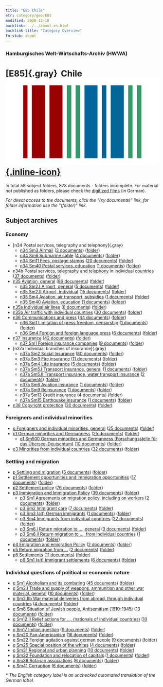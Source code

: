 ```yaml
---
title: "E85 Chile"
etr: category/geo/E85
modified: 2020-12-18
backlink: ../../about.en.html
backlink-title: "Category Overview"
fn-stub: about
---
```


### Hamburgisches Welt-Wirtschafts-Archiv (HWWA)
# [E85]{.gray}&#8201; Chile&#160; [![Wikidata item](/images/Wikidata-logo.svg){.inline-icon}](http://www.wikidata.org/entity/Q298)





In total 58 subject folders, 878 documents - folders incomplete.
For material not published as folders, please check the [digitized films](/film/h1_sh) (in German).

_For direct access to the documents, click the "(xy documents)" link, for folder information use the "(folder)" link._

## Subject archives



### Economy

- [n34 Postal services, telegraphy and telephony]{.gray}
  - [n34 Sm3 Airmail](../../../subject/about.en.html#n34_Sm3) (<a href="https://dfg-viewer.de/show/?tx_dlf[id]=https://pm20.zbw.eu/mets/sh/1416xx/141691/1456xx/145665/public.mets.en.xml" target="_blank">3 documents</a>) ([folder](http://purl.org/pressemappe20/folder/sh/141691,145665))
  - [n34 Sm6 Submarine cable](../../../subject/about.en.html#n34_Sm6) (<a href="https://dfg-viewer.de/show/?tx_dlf[id]=https://pm20.zbw.eu/mets/sh/1416xx/141691/1456xx/145668/public.mets.en.xml" target="_blank">4 documents</a>) ([folder](http://purl.org/pressemappe20/folder/sh/141691,145668))
  - [n34 Sm11 Fees, postage stamps](../../../subject/about.en.html#n34_Sm11) (<a href="https://dfg-viewer.de/show/?tx_dlf[id]=https://pm20.zbw.eu/mets/sh/1416xx/141691/1456xx/145674/public.mets.en.xml" target="_blank">20 documents</a>) ([folder](http://purl.org/pressemappe20/folder/sh/141691,145674))
  - [n34 Sm40 Postal services, education](../../../subject/about.en.html#n34_Sm40) (<a href="https://dfg-viewer.de/show/?tx_dlf[id]=https://pm20.zbw.eu/mets/sh/1416xx/141691/2134xx/213431/public.mets.en.xml" target="_blank">1 documents</a>) ([folder](http://purl.org/pressemappe20/folder/sh/141691,213431))
- [n34b Postal services, telegraphy and telephony in individual countries](../../../subject/about.en.html#n34b) (<a href="https://dfg-viewer.de/show/?tx_dlf[id]=https://pm20.zbw.eu/mets/sh/1416xx/141691/1456xx/145680/public.mets.en.xml" target="_blank">37 documents</a>) ([folder](http://purl.org/pressemappe20/folder/sh/141691,145680))
- [n35 Aviation, general](../../../subject/about.en.html#n35) (<a href="https://dfg-viewer.de/show/?tx_dlf[id]=https://pm20.zbw.eu/mets/sh/1416xx/141691/1456xx/145681/public.mets.en.xml" target="_blank">86 documents</a>) ([folder](http://purl.org/pressemappe20/folder/sh/141691,145681))
  - [n35 Sm2.I Airport, general](../../../subject/about.en.html#n35_Sm2.I) (<a href="https://dfg-viewer.de/show/?tx_dlf[id]=https://pm20.zbw.eu/mets/sh/1416xx/141691/1456xx/145683/public.mets.en.xml" target="_blank">5 documents</a>) ([folder](http://purl.org/pressemappe20/folder/sh/141691,145683))
  - [n35 Sm2.II Airport, individual](../../../subject/about.en.html#n35_Sm2.II) (<a href="https://dfg-viewer.de/show/?tx_dlf[id]=https://pm20.zbw.eu/mets/sh/1416xx/141691/1456xx/145684/public.mets.en.xml" target="_blank">15 documents</a>) ([folder](http://purl.org/pressemappe20/folder/sh/141691,145684))
  - [n35 Sm4 Aviation, air transport, subsidies](../../../subject/about.en.html#n35_Sm4) (<a href="https://dfg-viewer.de/show/?tx_dlf[id]=https://pm20.zbw.eu/mets/sh/1416xx/141691/1456xx/145687/public.mets.en.xml" target="_blank">1 documents</a>) ([folder](http://purl.org/pressemappe20/folder/sh/141691,145687))
  - [n35 Sm40 Aviation, education](../../../subject/about.en.html#n35_Sm40) (<a href="https://dfg-viewer.de/show/?tx_dlf[id]=https://pm20.zbw.eu/mets/sh/1416xx/141691/2134xx/213432/public.mets.en.xml" target="_blank">1 documents</a>) ([folder](http://purl.org/pressemappe20/folder/sh/141691,213432))
- [n35a Individual air lines](../../../subject/about.en.html#n35a) (<a href="https://dfg-viewer.de/show/?tx_dlf[id]=https://pm20.zbw.eu/mets/sh/1416xx/141691/1457xx/145705/public.mets.en.xml" target="_blank">8 documents</a>) ([folder](http://purl.org/pressemappe20/folder/sh/141691,145705))
- [n35b Air traffic with individual countries](../../../subject/about.en.html#n35b) (<a href="https://dfg-viewer.de/show/?tx_dlf[id]=https://pm20.zbw.eu/mets/sh/1416xx/141691/1457xx/145706/public.mets.en.xml" target="_blank">30 documents</a>) ([folder](http://purl.org/pressemappe20/folder/sh/141691,145706))
- [n36 Communications and press](../../../subject/about.en.html#n36) (<a href="https://dfg-viewer.de/show/?tx_dlf[id]=https://pm20.zbw.eu/mets/sh/1416xx/141691/1457xx/145707/public.mets.en.xml" target="_blank">44 documents</a>) ([folder](http://purl.org/pressemappe20/folder/sh/141691,145707))
  - [n36 Sm1 Limitation of press freedom, censorship](../../../subject/about.en.html#n36_Sm1) (<a href="https://dfg-viewer.de/show/?tx_dlf[id]=https://pm20.zbw.eu/mets/sh/1416xx/141691/1457xx/145708/public.mets.en.xml" target="_blank">1 documents</a>) ([folder](http://purl.org/pressemappe20/folder/sh/141691,145708))
  - [n36 Sm4 Foreign and foreign language press](../../../subject/about.en.html#n36_Sm4) (<a href="https://dfg-viewer.de/show/?tx_dlf[id]=https://pm20.zbw.eu/mets/sh/1416xx/141691/1457xx/145711/public.mets.en.xml" target="_blank">6 documents</a>) ([folder](http://purl.org/pressemappe20/folder/sh/141691,145711))
- [n37 Insurance](../../../subject/about.en.html#n37) (<a href="https://dfg-viewer.de/show/?tx_dlf[id]=https://pm20.zbw.eu/mets/sh/1416xx/141691/1457xx/145723/public.mets.en.xml" target="_blank">42 documents</a>) ([folder](http://purl.org/pressemappe20/folder/sh/141691,145723))
  - [n37 Sm1 Foreign insurance companies](../../../subject/about.en.html#n37_Sm1) (<a href="https://dfg-viewer.de/show/?tx_dlf[id]=https://pm20.zbw.eu/mets/sh/1416xx/141691/1457xx/145724/public.mets.en.xml" target="_blank">9 documents</a>) ([folder](http://purl.org/pressemappe20/folder/sh/141691,145724))
- [n37a Individual branches of insurance]{.gray}
  - [n37a Sm2 Social Insurance](../../../subject/about.en.html#n37a_Sm2) (<a href="https://dfg-viewer.de/show/?tx_dlf[id]=https://pm20.zbw.eu/mets/sh/1416xx/141691/1607xx/160748/public.mets.en.xml" target="_blank">80 documents</a>) ([folder](http://purl.org/pressemappe20/folder/sh/141691,160748))
  - [n37a Sm3 Fire insurance](../../../subject/about.en.html#n37a_Sm3) (<a href="https://dfg-viewer.de/show/?tx_dlf[id]=https://pm20.zbw.eu/mets/sh/1416xx/141691/1457xx/145735/public.mets.en.xml" target="_blank">11 documents</a>) ([folder](http://purl.org/pressemappe20/folder/sh/141691,145735))
  - [n37a Sm4 Life insurance](../../../subject/about.en.html#n37a_Sm4) (<a href="https://dfg-viewer.de/show/?tx_dlf[id]=https://pm20.zbw.eu/mets/sh/1416xx/141691/1457xx/145736/public.mets.en.xml" target="_blank">5 documents</a>) ([folder](http://purl.org/pressemappe20/folder/sh/141691,145736))
  - [n37a Sm5.I Transport insurance, general](../../../subject/about.en.html#n37a_Sm5.I) (<a href="https://dfg-viewer.de/show/?tx_dlf[id]=https://pm20.zbw.eu/mets/sh/1416xx/141691/1457xx/145737/public.mets.en.xml" target="_blank">1 documents</a>) ([folder](http://purl.org/pressemappe20/folder/sh/141691,145737))
  - [n37a Sm5.II Transport insurance, water transport insurance](../../../subject/about.en.html#n37a_Sm5.II) (<a href="https://dfg-viewer.de/show/?tx_dlf[id]=https://pm20.zbw.eu/mets/sh/1416xx/141691/1457xx/145738/public.mets.en.xml" target="_blank">2 documents</a>) ([folder](http://purl.org/pressemappe20/folder/sh/141691,145738))
  - [n37a Sm6 Aviation insurance](../../../subject/about.en.html#n37a_Sm6) (<a href="https://dfg-viewer.de/show/?tx_dlf[id]=https://pm20.zbw.eu/mets/sh/1416xx/141691/1457xx/145740/public.mets.en.xml" target="_blank">1 documents</a>) ([folder](http://purl.org/pressemappe20/folder/sh/141691,145740))
  - [n37a Sm9 Reinsurance](../../../subject/about.en.html#n37a_Sm9) (<a href="https://dfg-viewer.de/show/?tx_dlf[id]=https://pm20.zbw.eu/mets/sh/1416xx/141691/1457xx/145744/public.mets.en.xml" target="_blank">1 documents</a>) ([folder](http://purl.org/pressemappe20/folder/sh/141691,145744))
  - [n37a Sm13 Credit insurance](../../../subject/about.en.html#n37a_Sm13) (<a href="https://dfg-viewer.de/show/?tx_dlf[id]=https://pm20.zbw.eu/mets/sh/1416xx/141691/1457xx/145748/public.mets.en.xml" target="_blank">4 documents</a>) ([folder](http://purl.org/pressemappe20/folder/sh/141691,145748))
  - [n37a Sm15 Earthquake insurance](../../../subject/about.en.html#n37a_Sm15) (<a href="https://dfg-viewer.de/show/?tx_dlf[id]=https://pm20.zbw.eu/mets/sh/1416xx/141691/1457xx/145750/public.mets.en.xml" target="_blank">1 documents</a>) ([folder](http://purl.org/pressemappe20/folder/sh/141691,145750))
- [n38 Copyright protection](../../../subject/about.en.html#n38) (<a href="https://dfg-viewer.de/show/?tx_dlf[id]=https://pm20.zbw.eu/mets/sh/1416xx/141691/1457xx/145757/public.mets.en.xml" target="_blank">30 documents</a>) ([folder](http://purl.org/pressemappe20/folder/sh/141691,145757))

### Foreigners and individual minorities

- [o Foreigners and individual minorities, general](../../../subject/about.en.html#o) (<a href="https://dfg-viewer.de/show/?tx_dlf[id]=https://pm20.zbw.eu/mets/sh/1416xx/141691/1459xx/145908/public.mets.en.xml" target="_blank">25 documents</a>) ([folder](http://purl.org/pressemappe20/folder/sh/141691,145908))
- [o1 German minorities and Germanness](../../../subject/about.en.html#o1) (<a href="https://dfg-viewer.de/show/?tx_dlf[id]=https://pm20.zbw.eu/mets/sh/1416xx/141691/1459xx/145909/public.mets.en.xml" target="_blank">25 documents</a>) ([folder](http://purl.org/pressemappe20/folder/sh/141691,145909))
  - [o1 Sm500 German minorities and Germanness (Forschungsstelle für das Übersee-Deutschtum)](../../../subject/about.en.html#o1_Sm500) (<a href="https://dfg-viewer.de/show/?tx_dlf[id]=https://pm20.zbw.eu/mets/sh/1416xx/141691/1459xx/145911/public.mets.en.xml" target="_blank">10 documents</a>) ([folder](http://purl.org/pressemappe20/folder/sh/141691,145911))
- [o3 Minorities from individual countries](../../../subject/about.en.html#o3) (<a href="https://dfg-viewer.de/show/?tx_dlf[id]=https://pm20.zbw.eu/mets/sh/1416xx/141691/1822xx/182220/public.mets.en.xml" target="_blank">32 documents</a>) ([folder](http://purl.org/pressemappe20/folder/sh/141691,182220))

### Settling and migration

- [p Settling and migration](../../../subject/about.en.html#p) (<a href="https://dfg-viewer.de/show/?tx_dlf[id]=https://pm20.zbw.eu/mets/sh/1416xx/141691/1459xx/145913/public.mets.en.xml" target="_blank">5 documents</a>) ([folder](http://purl.org/pressemappe20/folder/sh/141691,145913))
- [p1 Settlement opportunities and immigration opportunities](../../../subject/about.en.html#p1) (<a href="https://dfg-viewer.de/show/?tx_dlf[id]=https://pm20.zbw.eu/mets/sh/1416xx/141691/1459xx/145914/public.mets.en.xml" target="_blank">17 documents</a>) ([folder](http://purl.org/pressemappe20/folder/sh/141691,145914))
- [p2 Settlement policy](../../../subject/about.en.html#p2) (<a href="https://dfg-viewer.de/show/?tx_dlf[id]=https://pm20.zbw.eu/mets/sh/1416xx/141691/1459xx/145915/public.mets.en.xml" target="_blank">76 documents</a>) ([folder](http://purl.org/pressemappe20/folder/sh/141691,145915))
- [p3 Immigration and Immigration Policy](../../../subject/about.en.html#p3) (<a href="https://dfg-viewer.de/show/?tx_dlf[id]=https://pm20.zbw.eu/mets/sh/1416xx/141691/1459xx/145917/public.mets.en.xml" target="_blank">39 documents</a>) ([folder](http://purl.org/pressemappe20/folder/sh/141691,145917))
  - [p3 Sm1 Agreements on migration policy, including on workers](../../../subject/about.en.html#p3_Sm1) (<a href="https://dfg-viewer.de/show/?tx_dlf[id]=https://pm20.zbw.eu/mets/sh/1416xx/141691/1459xx/145918/public.mets.en.xml" target="_blank">2 documents</a>) ([folder](http://purl.org/pressemappe20/folder/sh/141691,145918))
  - [p3 Sm2 Immigrant care](../../../subject/about.en.html#p3_Sm2) (<a href="https://dfg-viewer.de/show/?tx_dlf[id]=https://pm20.zbw.eu/mets/sh/1416xx/141691/1459xx/145919/public.mets.en.xml" target="_blank">7 documents</a>) ([folder](http://purl.org/pressemappe20/folder/sh/141691,145919))
  - [p3 Sm3 (alt) German immigrants](../../../subject/about.en.html#p3_Sm3_(alt)) (<a href="https://dfg-viewer.de/show/?tx_dlf[id]=https://pm20.zbw.eu/mets/sh/1416xx/141691/1459xx/145920/public.mets.en.xml" target="_blank">1 documents</a>) ([folder](http://purl.org/pressemappe20/folder/sh/141691,145920))
  - [p3 Sm4 Immigrants from individual countries](../../../subject/about.en.html#p3_Sm4) (<a href="https://dfg-viewer.de/show/?tx_dlf[id]=https://pm20.zbw.eu/mets/sh/1416xx/141691/1822xx/182222/public.mets.en.xml" target="_blank">22 documents</a>) ([folder](http://purl.org/pressemappe20/folder/sh/141691,182222))
  - [p3 Sm6.I Return migration to ..., general](../../../subject/about.en.html#p3_Sm6.I) (<a href="https://dfg-viewer.de/show/?tx_dlf[id]=https://pm20.zbw.eu/mets/sh/1416xx/141691/1459xx/145922/public.mets.en.xml" target="_blank">3 documents</a>) ([folder](http://purl.org/pressemappe20/folder/sh/141691,145922))
  - [p3 Sm6.II Return migration to ..., from individual countries](../../../subject/about.en.html#p3_Sm6.II) (<a href="https://dfg-viewer.de/show/?tx_dlf[id]=https://pm20.zbw.eu/mets/sh/1416xx/141691/1459xx/145923/public.mets.en.xml" target="_blank">1 documents</a>) ([folder](http://purl.org/pressemappe20/folder/sh/141691,145923))
- [p4 Emigration and emigration Policy](../../../subject/about.en.html#p4) (<a href="https://dfg-viewer.de/show/?tx_dlf[id]=https://pm20.zbw.eu/mets/sh/1416xx/141691/1459xx/145925/public.mets.en.xml" target="_blank">2 documents</a>) ([folder](http://purl.org/pressemappe20/folder/sh/141691,145925))
- [p5 Return migration from ...](../../../subject/about.en.html#p5) (<a href="https://dfg-viewer.de/show/?tx_dlf[id]=https://pm20.zbw.eu/mets/sh/1416xx/141691/1459xx/145929/public.mets.en.xml" target="_blank">2 documents</a>) ([folder](http://purl.org/pressemappe20/folder/sh/141691,145929))
- [p6 Settlements](../../../subject/about.en.html#p6) (<a href="https://dfg-viewer.de/show/?tx_dlf[id]=https://pm20.zbw.eu/mets/sh/1416xx/141691/1459xx/145931/public.mets.en.xml" target="_blank">11 documents</a>) ([folder](http://purl.org/pressemappe20/folder/sh/141691,145931))
  - [p6 Sm1 (alt) Immigrant settlements](../../../subject/about.en.html#p6_Sm1_(alt)) (<a href="https://dfg-viewer.de/show/?tx_dlf[id]=https://pm20.zbw.eu/mets/sh/1416xx/141691/1459xx/145933/public.mets.en.xml" target="_blank">6 documents</a>) ([folder](http://purl.org/pressemappe20/folder/sh/141691,145933))

### Individual questions of political or economic nature

- [q Sm1 Alcoholism and its combating](../../../subject/about.en.html#q_Sm1) (<a href="https://dfg-viewer.de/show/?tx_dlf[id]=https://pm20.zbw.eu/mets/sh/1416xx/141691/1459xx/145941/public.mets.en.xml" target="_blank">45 documents</a>) ([folder](http://purl.org/pressemappe20/folder/sh/141691,145941))
- [q Sm2.I Trade and supply of weapons, ammunition and other war material, general](../../../subject/about.en.html#q_Sm2.I) (<a href="https://dfg-viewer.de/show/?tx_dlf[id]=https://pm20.zbw.eu/mets/sh/1416xx/141691/1459xx/145942/public.mets.en.xml" target="_blank">10 documents</a>) ([folder](http://purl.org/pressemappe20/folder/sh/141691,145942))
- [q Sm2.IIb War material deliveries from abroad, through individual countries](../../../subject/about.en.html#q_Sm2.IIb) (<a href="https://dfg-viewer.de/show/?tx_dlf[id]=https://pm20.zbw.eu/mets/sh/1416xx/141691/1459xx/145944/public.mets.en.xml" target="_blank">4 documents</a>) ([folder](http://purl.org/pressemappe20/folder/sh/141691,145944))
- [q Sm8 Situation of Jewish people, Antisemitism (1910-1945)](../../../subject/about.en.html#q_Sm8) (<a href="https://dfg-viewer.de/show/?tx_dlf[id]=https://pm20.zbw.eu/mets/sh/1416xx/141691/1459xx/145952/public.mets.en.xml" target="_blank">13 documents</a>) ([folder](http://purl.org/pressemappe20/folder/sh/141691,145952))
- [q Sm12.II Relief actions for ..., (nationals of individual countries)](../../../subject/about.en.html#q_Sm12.II) (<a href="https://dfg-viewer.de/show/?tx_dlf[id]=https://pm20.zbw.eu/mets/sh/1416xx/141691/1459xx/145956/public.mets.en.xml" target="_blank">10 documents</a>) ([folder](http://purl.org/pressemappe20/folder/sh/141691,145956))
- [q Sm17 Indian question](../../../subject/about.en.html#q_Sm17) (<a href="https://dfg-viewer.de/show/?tx_dlf[id]=https://pm20.zbw.eu/mets/sh/1416xx/141691/1459xx/145963/public.mets.en.xml" target="_blank">9 documents</a>) ([folder](http://purl.org/pressemappe20/folder/sh/141691,145963))
- [q Sm20 Pan-Americanism](../../../subject/about.en.html#q_Sm20) (<a href="https://dfg-viewer.de/show/?tx_dlf[id]=https://pm20.zbw.eu/mets/sh/1416xx/141691/1459xx/145966/public.mets.en.xml" target="_blank">16 documents</a>) ([folder](http://purl.org/pressemappe20/folder/sh/141691,145966))
- [q Sm22 Foreign agitation against german people](../../../subject/about.en.html#q_Sm22) (<a href="https://dfg-viewer.de/show/?tx_dlf[id]=https://pm20.zbw.eu/mets/sh/1416xx/141691/1459xx/145969/public.mets.en.xml" target="_blank">9 documents</a>) ([folder](http://purl.org/pressemappe20/folder/sh/141691,145969))
- [q Sm25 Special position of the whites](../../../subject/about.en.html#q_Sm25) (<a href="https://dfg-viewer.de/show/?tx_dlf[id]=https://pm20.zbw.eu/mets/sh/1416xx/141691/1459xx/145972/public.mets.en.xml" target="_blank">4 documents</a>) ([folder](http://purl.org/pressemappe20/folder/sh/141691,145972))
- [q Sm31 Regional and urban planning](../../../subject/about.en.html#q_Sm31) (<a href="https://dfg-viewer.de/show/?tx_dlf[id]=https://pm20.zbw.eu/mets/sh/1416xx/141691/1459xx/145983/public.mets.en.xml" target="_blank">10 documents</a>) ([folder](http://purl.org/pressemappe20/folder/sh/141691,145983))
- [q Sm32 Foundation and relocation of capitals](../../../subject/about.en.html#q_Sm32) (<a href="https://dfg-viewer.de/show/?tx_dlf[id]=https://pm20.zbw.eu/mets/sh/1416xx/141691/1459xx/145984/public.mets.en.xml" target="_blank">1 documents</a>) ([folder](http://purl.org/pressemappe20/folder/sh/141691,145984))
- [q Sm38 Rotarian associations](../../../subject/about.en.html#q_Sm38) (<a href="https://dfg-viewer.de/show/?tx_dlf[id]=https://pm20.zbw.eu/mets/sh/1416xx/141691/1459xx/145990/public.mets.en.xml" target="_blank">6 documents</a>) ([folder](http://purl.org/pressemappe20/folder/sh/141691,145990))
- [q Sm41 Corruption](../../../subject/about.en.html#q_Sm41) (<a href="https://dfg-viewer.de/show/?tx_dlf[id]=https://pm20.zbw.eu/mets/sh/1416xx/141691/1459xx/145992/public.mets.en.xml" target="_blank">6 documents</a>) ([folder](http://purl.org/pressemappe20/folder/sh/141691,145992))


_* The English category label is an unchecked automated translation of the German label._


